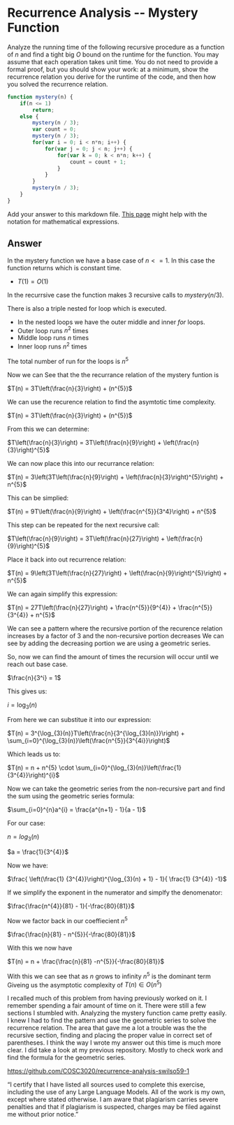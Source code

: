 # Recurrence Analysis -- Mystery Function

Analyze the running time of the following recursive procedure as a function of
$n$ and find a tight big $O$ bound on the runtime for the function. You may
assume that each operation takes unit time. You do not need to provide a formal
proof, but you should show your work: at a minimum, show the recurrence relation
you derive for the runtime of the code, and then how you solved the recurrence
relation.

```javascript
function mystery(n) {
    if(n <= 1)
        return;
    else {
        mystery(n / 3);
        var count = 0;
        mystery(n / 3);
        for(var i = 0; i < n*n; i++) {
            for(var j = 0; j < n; j++) {
                for(var k = 0; k < n*n; k++) {
                    count = count + 1;
                }
            }
        }
        mystery(n / 3);
    }
}
```

Add your answer to this markdown file. [This
page](https://docs.github.com/en/get-started/writing-on-github/working-with-advanced-formatting/writing-mathematical-expressions)
might help with the notation for mathematical expressions.
## Answer
In the mystery function we have a base case of $n <= 1$. In this case the function returns which is constant time.
- $T(1) = O(1)$

In the recurrsive case the function makes 3 recursive calls to $mystery(n/3)$.

There is also a triple nested for loop which is executed.
- In the nested loops we have the outer middle and inner $for$ loops.
- Outer loop runs $n^{2}$ times
- Middle loop runs $n$ times
- Inner loop runs $n^{2}$ times

The total number of run for the loops is $n^{5}$

Now we can See that the the recurrance relation of the mystery funtion is

$T(n) = 3T\left(\frac{n}{3}\right) + (n^{5})$

We can use the recurence relation to find the asymtotic time complexity.
   
$T(n) = 3T\left(\frac{n}{3}\right) + (n^{5})$

From this we can determine:
    
$T\left(\frac{n}{3}\right) = 3T\left(\frac{n}{9}\right) + \left(\frac{n}{3}\right)^{5}$

We can now place this into our recurrance relation:

$T(n) = 3\left(3T\left(\frac{n}{9}\right) + \left(\frac{n}{3}\right)^{5}\right) + n^{5}$

This can be simplied:

$T(n) = 9T\left(\frac{n}{9}\right) + \left(\frac{n^{5}}{3^4}\right) + n^{5}$

This step can be repeated for the next recursive call:

$T\left(\frac{n}{9}\right) = 3T\left(\frac{n}{27}\right) + \left(\frac{n}{9}\right)^{5}$

Place it back into out recurrence relation:

$T(n) = 9\left(3T\left(\frac{n}{27}\right) + \left(\frac{n}{9}\right)^{5}\right) + n^{5}$

We can again simplify this expression:

$T(n) = 27T\left(\frac{n}{27}\right) + \frac{n^{5}}{9^{4}} + \frac{n^{5}}{3^{4}} + n^{5}$

We can see a pattern where the recursive portion of the recurence relation increases by a factor of 3
and the non-recursive portion decreases We can see by adding the decreasing portion we are using a geometric series.

So, now we can find the amount of times the recursion will occur until we reach out base case.

$\frac{n}{3^i} = 1$

This gives us:

$i = \log_{3}(n)$

From here we can substitue it into our expression:

$T(n) = 3^{\log_{3}(n)}T\left(\frac{n}{3^{\log_{3}(n)}}\right) + \sum_{i=0}^{\log_{3}(n)}\left(\frac{n^{5}}{3^{4i}}\right)$

Which leads us to:

$T(n) = n + n^{5} \cdot \sum_{i=0}^{\log_{3}(n)}\left(\frac{1}{3^{4}}\right)^{i}$

Now we can take the geometric series from the non-recursive part and find the sum using the geometric series formula:

$\sum_{i=0}^{n}a^{i} = \frac{a^{n+1} - 1}{a - 1}$

For our case:

$n = log_{3}(n)$

$a = \frac{1}{3^{4}}$

Now we have:

$\frac{ \left(\frac{1} {3^{4}}\right)^{\log_{3}(n) + 1} - 1}{ \frac{1} {3^{4}} -1}$

If we simplify the exponent in the numerator and simplfy the denomenator:

$\frac{\frac{n^{4}}{81} - 1}{-\frac{80}{81}}$

Now we factor back in our coeffiecient $n^{5}$

$\frac{\frac{n}{81} - n^{5}}{-\frac{80}{81}}$

With this we now have 

$T(n) = n + \frac{\frac{n}{81} -n^{5}}{-\frac{80}{81}}$

With this we can see that as $n$ grows to infinity $n^{5}$ is the dominant term 
Giveing us the asymptotic complexity of $T(n) \in O(n^{5})$

I recalled much of this problem from having previously worked on it. I remember spending a fair amount of time on it. There were still a few sections I stumbled with. Analyzing the mystery function came pretty easily. I knew I had to find the pattern and use the geometric series to solve the recurrence relation. The area that gave me a lot a trouble was the the recursive section, finding and placing the proper value in correct set of parentheses. I think the way I wrote my answer out this time is much more clear. I did take a look at my previous repository. Mostly to check work and find the formula for the geometric series.  

https://github.com/COSC3020/recurrence-analysis-swilso59-1


“I certify that I have listed all sources used to complete this exercise, including the use
of any Large Language Models. All of the work is my own, except where stated
otherwise. I am aware that plagiarism carries severe penalties and that if plagiarism is
suspected, charges may be filed against me without prior notice.”






